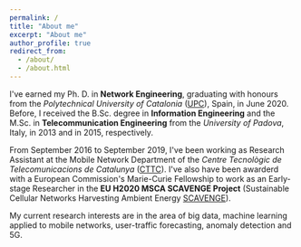 ```yaml
---
permalink: /
title: "About me"
excerpt: "About me"
author_profile: true
redirect_from: 
  - /about/
  - /about.html
---
```


I've earned my Ph. D. in **Network Engineering**, graduating with honours from the *Polytechnical University of Catalonia* ([UPC](https://www.upc.edu/en)), Spain, in June 2020. Before, I received the B.Sc. degree in **Information Engineering** and the M.Sc. in **Telecommunication Engineering** from the *University of Padova*, Italy, in 2013 and in 2015, respectively. 

From September 2016 to September 2019, I've been working as Research Assistant at the Mobile Network Department of the *Centre Tecnològic de Telecomunicacions de Catalunya* ([CTTC](https://www.cttc.es)). I've also have been awarderd with a European Commission's Marie-Curie Fellowship to work as an Early-stage Researcher in the **EU H2020 MSCA SCAVENGE Project** (Sustainable Cellular Networks Harvesting Ambient Energy [SCAVENGE](https://www.scavenge.eu)).

My current research interests are in the area of big data, machine learning applied to mobile networks, user-traffic forecasting, anomaly detection and 5G.

